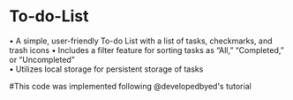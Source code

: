 # To-do-List
•	A simple, user-friendly To-do List with a list of tasks, checkmarks, and trash icons
•	Includes a filter feature for sorting tasks as “All,” “Completed,” or “Uncompleted”  
•	Utilizes local storage for persistent storage of tasks

#This code was implemented following @developedbyed's tutorial
